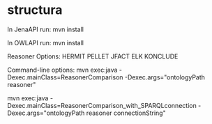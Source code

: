 # structura

In JenaAPI run: mvn install

In OWLAPI run: mvn install

Reasoner Options:
HERMIT
PELLET
JFACT
ELK
KONCLUDE

Command-line options:
mvn exec:java -Dexec.mainClass=ReasonerComparison -Dexec.args="ontologyPath reasoner"

mvn exec:java -Dexec.mainClass=ReasonerComparison_with_SPARQLconnection -Dexec.args="ontologyPath reasoner connectionString"


